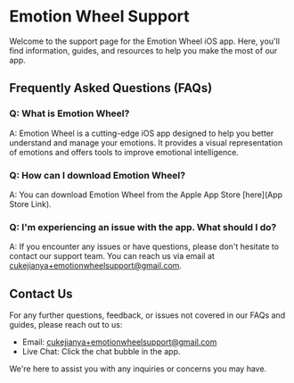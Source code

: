 # Emotion Wheel Support

Welcome to the support page for the Emotion Wheel iOS app. Here, you'll find information, guides, and resources to help you make the most of our app.

## Frequently Asked Questions (FAQs)

### Q: What is Emotion Wheel?
A: Emotion Wheel is a cutting-edge iOS app designed to help you better understand and manage your emotions. It provides a visual representation of emotions and offers tools to improve emotional intelligence.

### Q: How can I download Emotion Wheel?
A: You can download Emotion Wheel from the Apple App Store [here](App Store Link).

### Q: I'm experiencing an issue with the app. What should I do?
A: If you encounter any issues or have questions, please don't hesitate to contact our support team. You can reach us via email at [cukejianya+emotionwheelsupport@gmail.com](mailto:cukejianya+emotionwheelsupport@gmail.com).


## Contact Us

For any further questions, feedback, or issues not covered in our FAQs and guides, please reach out to us:

- Email: [cukejianya+emotionwheelsupport@gmail.com](mailto:cukejianya+emotionwheelsupport@gmail.com)
- Live Chat: Click the chat bubble in the app.

We're here to assist you with any inquiries or concerns you may have.
